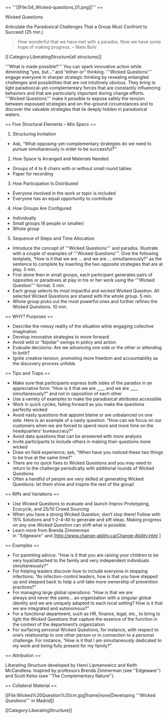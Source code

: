 == '''[[File:04_Wicked-questions_01.png]]''' ==

Wicked Questions

Articulate the Paradoxical Challenges That a Group Must Confront to Succeed (25 min.)



<blockquote>How wonderful that we have met with a paradox. Now we have some hope of making progress. – Niels Bohr
</blockquote>
[[:Category:LiberatingStructure|all structures]]

'''What is made possible?''' You can spark innovative action while diminishing “yes, but…” and “either-or” thinking. '''Wicked Questions''' engage everyone in sharper strategic thinking by revealing entangled challenges and possibilities that are not intuitively obvious. They bring to light paradoxical-yet-complementary forces that are constantly influencing behaviors and that are particularly important during change efforts. '''Wicked Questions''' make it possible to expose safely the tension between espoused strategies and on-the-ground circumstances and to discover the valuable strategies that lie deeply hidden in paradoxical waters.



== Five Structural Elements – Min Specs ==

1. Structuring Invitation

* Ask, “What opposing-yet-complementary strategies do we need to pursue simultaneously in order to be successful?”

2. How Space Is Arranged and Materials Needed

* Groups of 4 to 6 chairs with or without small round tables
* Paper for recording

3. How Participation Is Distributed

* Everyone involved in the work or topic is included
* Everyone has an equal opportunity to contribute

4. How Groups Are Configured

* Individually
* Small groups (6 people or smaller)
* Whole group

5. Sequence of Steps and Time Allocation

* Introduce the concept of '''Wicked Questions''' and paradox. Illustrate with a couple of examples of '''Wicked Questions'''. Give the following template, “How is it that we are … and we are … simultaneously?” as the sentence to complete by inserting the two opposite strategies that are at play. 5 min.
* First alone then in small groups, each participant generates pairs of opposites or paradoxes at play in his or her work using the '''Wicked Question''' format. 5 min.
* Each group selects its most impactful and wicked Wicked Question. All selected Wicked Questions are shared with the whole group. 5 min.
* Whole group picks out the most powerful ones and further refines the Wicked Questions. 10 min.



== WHY? Purposes ==

* Describe the messy reality of the situation while engaging collective imagination
* Develop innovative strategies to move forward
* Avoid wild or “bipolar” swings in policy and action
* Evaluate decisions: Are we advancing one side or the other or attending to both?
* Ignite creative tension, promoting more freedom and accountability as the discovery process unfolds



== Tips and Traps ==

* Make sure that participants express both sides of the paradox in an appreciative form: “How is it that we are ____ and we are ____ simultaneously?” and not in opposition of each other
* Use a variety of examples to make the paradoxical attributes accessible
* Work in quick cycles, failing forward as you make the questions perfectly wicked
* Avoid nasty questions that appoint blame or are unbalanced on one side. Here is an example of a nasty question: “How can we focus on our customers when we are forced to spend more and more time on the headquarters’ bureaucracy?”
* Avoid data questions that can be answered with more analysis
* Invite participants to include others in making their questions more wicked
* Draw on field experience; ask, “When have you noticed these two things to be true at the same time?”
* There are no quick fixes to Wicked Questions and you may need to return to the challenge periodically with additional rounds of Wicked Questions
* Often a handful of people are very skilled at generating Wicked Questions: let them shine and inspire the rest of the group!



== Riffs and Variations ==

* Use Wicked Questions to evaluate and launch Improv Prototyping, Ecocycle, and 25/10 Crowd Sourcing
* When you have a strong Wicked Question, don’t stop there! Follow with 15% Solutions and 1-2-4-All to generate and sift ideas. Making progress on any one Wicked Question can shift what is possible.
* Learn more from Brenda Zimmerman in ''Edgeware'' and [http://www.change-ability.ca/Change-Ability.html ]



== Examples ==

* For parenting advice: “How is it that you are raising your children to be very loyal/attached to the family and very independent individuals simultaneously?”
* For helping leaders discover how to include everyone in stopping infections: “As infection-control leaders, how is that you have stepped up and stepped back to help a unit take more ownership of prevention practices?”
* For managing large global operations: “How is that we are always and never the same… an organization with a singular global identity and we are uniquely adapted to each local setting? How is it that we are integrated and autonomous?”
* For a functional department, such as HR, finance, legal, etc., to bring to light the Wicked Questions that capture the essence of the function in the context of the department’s organization
* For surfacing personal Wicked Questions, for instance, with respect to one’s relationship to one other person or in connection to a personal challenge. For instance, “How is it that I am simultaneously dedicated to my work and being fully present for my family?”



== Attribution ==

Liberating Structure developed by Henri Lipmanowicz and Keith McCandless. Inspired by professors Brenda Zimmerman (see ''Edgeware'') and Scott Kelso (see ''The Complementary Nature'').



== Collateral Material ==

[[File:Wicked%20Question%20cm.jpg|frame|none|Developing '''Wicked Questions''' in Madrid]]

[[Category:LiberatingStructure]]
